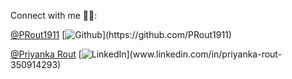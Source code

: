 Connect with me 🔗💕:

[@PRout1911]()
[![Github](https://img.shields.io/badge/github-100000?style=for-the-badge&logo=GitHub&logoColor=white&labelColor=black&color=black')](https://github.com/PRout1911)

[@Priyanka Rout]()
[![LinkedIn](https://img.shields.io/badge/LinkedIn-100000?style=for-the-badge&logo=LinkedIn&logoColor=white&labelColor=blue&color=black')](www.linkedin.com/in/priyanka-rout-350914293)
